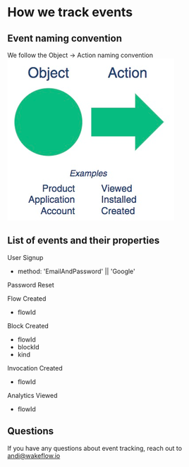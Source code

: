 # How we track events

## Event naming convention
We follow the Object -> Action naming convention
![ObjectAction](images/object-action.png)

## List of events and their properties

User Signup
- method: 'EmailAndPassword' || 'Google'

Password Reset

Flow Created
- flowId

Block Created
- flowId
- blockId
- kind

Invocation Created
- flowId

Analytics Viewed
- flowId

## Questions
If you have any questions about event tracking, reach out to andi@wakeflow.io
